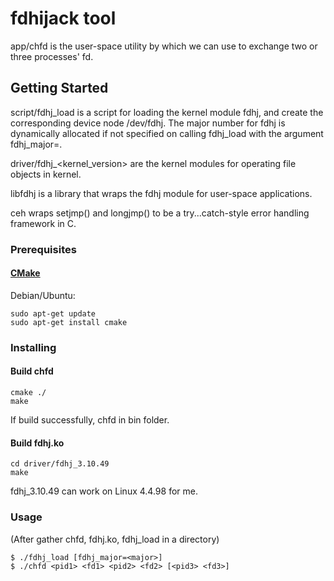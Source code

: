 # fdhijack tool

app/chfd is the user-space utility by which we can use to exchange two or three processes' fd.  

## Getting Started

script/fdhj_load is a script for loading the kernel module fdhj, and create the corresponding device node /dev/fdhj.
The major number for fdhj is dynamically allocated if not specified on calling fdhj_load with the argument fdhj_major=<major>.

driver/fdhj_<kernel_version> are the kernel modules for operating file objects in kernel.

libfdhj is a library that wraps the fdhj module for user-space applications.

ceh wraps setjmp() and longjmp() to be a try...catch-style error handling framework in C.

### Prerequisites

#### [CMake](https://cmake.org/)

Debian/Ubuntu:

```
sudo apt-get update
sudo apt-get install cmake
```

### Installing

#### Build chfd

```
cmake ./
make
```

If build successfully, chfd in bin folder.

#### Build fdhj.ko

```
cd driver/fdhj_3.10.49
make
```

fdhj_3.10.49 can work on Linux 4.4.98 for me.

### Usage

(After gather chfd, fdhj.ko, fdhj_load in a directory)
```
$ ./fdhj_load [fdhj_major=<major>]
$ ./chfd <pid1> <fd1> <pid2> <fd2> [<pid3> <fd3>]
```
